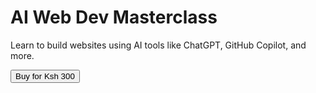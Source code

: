 <!DOCTYPE html>
<html lang="en">

<head>
  <meta charset="UTF-8">
  <meta name="viewport" content="width=device-width, initial-scale=1.0">
  <title>AI Web Dev Masterclass</title>
  <script src="https://cdn.tailwindcss.com"></script>
  <style>
    .modal {
      display: none;
    }

    .modal.active {
      display: flex;
    }
  </style>
</head>

<body class="bg-gray-100 text-gray-800">
  <div class="min-h-screen flex items-center justify-center">
    <div class="bg-white shadow-lg rounded-lg p-8 max-w-lg text-center">
      <h1 class="text-3xl font-bold text-purple-700 mb-4">AI Web Dev Masterclass</h1>
      <p class="text-gray-600 mb-6">Learn to build websites using AI tools like ChatGPT, GitHub Copilot, and more.</p>
      <button id="payButton" class="bg-purple-600 hover:bg-purple-700 text-white px-6 py-3 rounded-lg font-semibold">Buy for Ksh 300</button>
    </div>
  </div>

  <!-- Modal -->
  <div id="mpesaModal" class="modal fixed inset-0 bg-black bg-opacity-50 items-center justify-center z-50">
    <div class="bg-white p-6 rounded-lg shadow-md w-full max-w-md relative">
      <h2 class="text-xl font-bold text-purple-700 mb-4">Complete Payment</h2>
      <p class="mb-2 text-sm text-gray-600">Enter your Safaricom number to receive the STK push.</p>
      <input type="text" id="phoneNumber" placeholder="07XXXXXXXX"
        class="w-full border border-gray-300 rounded px-4 py-2 mb-4 focus:outline-none focus:border-purple-500">
      <button id="payNowBtn" class="bg-green-600 hover:bg-green-700 text-white px-4 py-2 rounded w-full">Pay Now</button>
      <p id="mpesaMessage" class="text-sm text-center mt-4"></p>
      <button id="closeModal" class="absolute top-2 right-3 text-gray-500 hover:text-gray-800">&times;</button>
    </div>
  </div>

  <script>
    const payButton = document.getElementById("payButton");
    const mpesaModal = document.getElementById("mpesaModal");
    const closeModal = document.getElementById("closeModal");
    const payNowBtn = document.getElementById("payNowBtn");
    const phoneInput = document.getElementById("phoneNumber");
    const mpesaMessage = document.getElementById("mpesaMessage");

    payButton.addEventListener("click", () => mpesaModal.classList.add("active"));
    closeModal.addEventListener("click", () => mpesaModal.classList.remove("active"));

    function formatPhoneNumber(phone) {
      if (phone.startsWith("07")) return "254" + phone.slice(1);
      if (phone.startsWith("254")) return phone;
      return "";
    }

    function displayMessage(message, type = "info") {
      mpesaMessage.textContent = message;
      mpesaMessage.className = `text-sm text-center mt-4 text-${type === "success" ? "green" : "red"}-600`;
      mpesaMessage.scrollIntoView({ behavior: 'smooth', block: 'center' });
    }

    async function sendConfirmationEmail(phone) {
      await fetch("https://script.google.com/macros/s/AKfycbzspFKGb236uK719ULkvro5GRS7kAKwZuFDl0fOWNU60qge6oJEzDwku-03v04Ih5PP/exec", {
        method: "POST",
        headers: { "Content-Type": "application/json" },
        body: JSON.stringify({
          phone: phone,
          amount: 300,
          product: "AI Web Dev Masterclass",
          notify: "wanjalabrighton56@gmail.com",
          sendReceipt: true,
          buyerEmail: `${phone}@safaricom.com`
        })
      });
    }

    payNowBtn.addEventListener('click', async function (e) {
      e.preventDefault();
      const phone = formatPhoneNumber(phoneInput.value.trim());

      if (!phone || phone.length !== 12) {
        displayMessage("Enter a valid Safaricom number e.g. 07XXXXXXXX", "error");
        return;
      }

      payNowBtn.disabled = true;
      displayMessage("Sending STK push... Please wait.", "info");

      try {
        const response = await fetch("https://script.google.com/macros/s/AKfycbzspFKGb236uK719ULkvro5GRS7kAKwZuFDl0fOWNU60qge6oJEzDwku-03v04Ih5PP/exec", {
          method: "POST",
          headers: { "Content-Type": "application/json" },
          body: JSON.stringify({
            phone: phone,
            amount: 300,
            product: "AI Web Dev Masterclass"
          })
        });

        const result = await response.json();

        if (result.success) {
          displayMessage(result.message || "STK Push sent successfully! Check your phone.", "success");
          await sendConfirmationEmail(phone);
        } else {
          displayMessage(result.message || "Payment initiation failed. Please try again.", "error");
        }

      } catch (err) {
        displayMessage("Something went wrong. Try again later.", "error");
      } finally {
        payNowBtn.disabled = false;
      }
    });
  </script>
</body>

</html>

